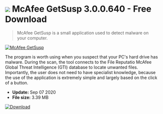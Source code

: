 # ![](https://cdn.softexe.net/static/icon/3/mcafee-getsusp-9452.png) McAfee GetSusp 3.0.0.640 - Free Download

> McAfee GetSusp is a small application used to detect malware on your computer.

[![McAfee GetSusp](https://gallery.dpcdn.pl/imgc/Tools/87245/g_-_420x350_1.5_-_xed1e2d34-e43a-4828-85f0-302531cb3410.jpg)](https://softexe.net/win/security-privacy/scanners/mcafee-getsusp:adeb.html)

The program is worth using when you suspect that your PC's hard drive has malware. During the scan, the tool connects to the File Reputatio McAfee Global Threat Intelligence (GTI) database to locate unwanted files. Importantly, the user does not need to have specialist knowledge, because the use of the application is extremely simple and largely based on the click of a button.


- **Update:** Sep 07 2020
- **File size:** 3.39 MB

[![Download](https://cdn.softexe.net/static/img/download.png)](https://softexe.net/win/security-privacy/scanners/mcafee-getsusp:adeb.html)

